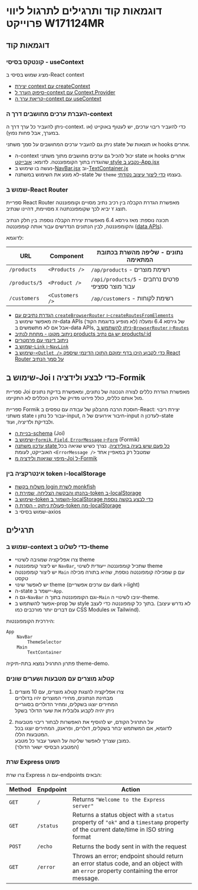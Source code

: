 # דוגמאות קוד ותרגילים לתרגול ליווי פרוייקט W171124MR

## דוגמאות קוד

### קונטקס בסיסי - useContext

מציג שמוש בסיסי ב-React context

* [יצירת context עם createContext](useContext/src/App.jsx#L4)
* [סיפוק הערך ל-context עם Context.Provider](useContext/src/App.jsx#L11)
* [קריאת ערך ה-context עם useContext](useContext/src/components/Component2.jsx#L5)

### העברת ערכים מחושבים דרך ה-context

ניתן להעביר כל ערך דרך ה-context. כדי להעביר ריבוי ערכים, יש לעטוף באוקייט (או במערך, אבל פחות נפוץ).

ניתן גם להעביר ערכים המחושבים על סמך משתני state או תוצאות של hooks אחרים.

* ה-context יכול להכיל גם ערכים מחושבים מתוך משתני state או hooks אחרים שהוגדרו בתוך הקומפוננטה. לדומא: [אובייקט style נקבע ב-App.jsx](theme-demo/src/App.jsx#L9)
* נעשה בו שימוש ב-[NavBar.jsx](theme-demo/src/components/NavBar.jsx#L6) וב-[TextContainer.jx](theme-demo/src/components/TextContainer.jsx#L5)
* לא מונע את השימוש במשתנה-state של `theme` בעצמו [כדי ליצור עיצוב נקודתי](theme-demo/src/components/NoteContainer.jsx#L7).

### שמוש ב-React Router

ספריית React Router מאפשרת הגדרת הקבלה בין רכיב נתיב מסויים וקומפוננטה מסויימת, דהיינו שנתיב `X` יביא לכך שקומפוננתטה `Y` תוצג.

תכונה נוספת: מאז גירסא 6.4 מאפשרת יצירת הקבלה נוספת: בין חלק הנתיב והקומפוננטה, לבין הנתונים הנדרשים עבור אותה קומפוננטה ([data APIs](https://reactrouter.com/start/data/data-loading)).

לדוגמא: 

| URL | Component | נתונים - שליפה מהשרת בכתובת המתאימה |
|--|--|--|
| `/products` | `<Products />` | `/ap/products` - רשימת מוצרים |
| `/products/5` | `<Product />` | `/api/products/5` - פרטים נרחבים עבור מוצר ספציפי |
| `/customers` | `<Customers />` | `/ap/customers` - רשימת לקוחות |

* [הגדרת נתיבים עם `createBrowserRouter` ו-`createRoutesFromElements`](react-router-demo/src/routes.jsx#L8)  
  זה מאפשר שימוש ב-data APIs של גירסא 6.4 ומעלה (לא מופיע בדוגמת הקוד)  
  אבל אם לא מתשמשים ב-data APIs, [ניתן להשתמש ב-`BrowserRouter` ו-`Routes`](https://reactrouter.com/start/declarative/routing)
* [ניתוב מקונן - מתחת לנתיב products יש גם נתיב products/:id](react-router-demo/src/routes.jsx#L15)
* [ניתוב דינמי עם פרמטרים](react-router-demo/src/routes.jsx#L15)
* [שמוש ב-`Link` ו-`NavLink`](react-router-demo/src/App.jsx#L13)
* [שימוש ב-`<Outlet />` כדי לקבוע היכן בדף ימוקם התוכן הדינמי שיספק React Router על סמך הנתיב](react-router-demo/src/App.jsx#L21)

## שימוש ב-Joi כדי לבצע ולידציה ו-Formik

ספריית Joi מאפשרת הגדרת כללים לצורה הנכונה של נתונים, ומאפשרת בדיקת נתונים מול אותם כללים, כולל פירוט מדויק של היכן הכללים לא התקיימו.

ספריית Formik חוסכת הרבה מהבלגן של עבודה עם טפסים ב-React: יצירת ריבוי משתני state עבור כל נתון ו-input, חיבור אירועים של ה-input לעדכון ה-state ולבדיקת ולדיציה, ועוד.

* [בניית ה-schema](joi-formik-demo/src/schemas/user.js) (Joi)
* [שימוש ב-`Formik`, `Field`, `ErrorMessage` ו-`Form`](joi-formik-demo/src/AddUser.jsx#L60) (Formik)
* [עדכון משתנה state כל פעם שיש בעיה בוולידציה](joi-formik-demo/src/components/AddUser.jsx#L21). נצרך כשיש שגיאה בכל האובייקט, לעומת `<ErrorMessage />` שמטבל רק במאפיין אחד
* [מיפוי שגיאות ולידציה מ-Joi ל-Formik](joi-formik-demo/src/components/AddUser.jsx#L27)

### אינטרקציה בין token ו-localStorage

* [משלוח בקשת login לשרת monkfish](token-demo/index.html#L27)
* [בהנתן והבקשה הצליחה, שמירת ה-token ב-localStorage](token-demo/index.html#L31)
* [שימוש ב-token השמור ב-localStorage כדי לבצע בקשה נוספת](token-demo/index.html#L42)
* [פעולת ניתוק - הסרת ה-token מה-localStorage](token-demo/index.html#L53)
* שמוש בסיסי ב-axios

## תרגילים

### שמוש ב-context כדי לשלוט ב-theme

* צרו אפליקציה שמגיבה לשינויי theme
* יש ליצור קומפוננטה `NavBar`, שתכיל קומפוננטה ייעודית לשינוי theme
* יש ליצור קומפוננטה `Main` שמכילה קומפוננטה נוספת, שהיא בתורה מכילה p עם טקסט
* יש לאפשר שינוי theme (עם ערכים אפשריים dark ו-light)
* ה-state יישמר ב-`App`.
* גם ה-`NavBar` וגם הקומפוננטה בתוך ה-`Main` יגיבו לשינויי ה-theme.
* אפשר להשתמש ב-prop של style בתוך כל קומפוננטה כדי לעצב. (לא נדרש עיצוב עם דברים יותר מורכבים כמו CSS Modules או Tailwind).

היררכית הקומפוננטות:

```
App
	NavBar
		ThemeSelector
	Main
		TextContainer
```

פתרון התרגיל נמצא בתת-תיקיה theme-demo.

### קטלוג מוצרים עם מטבעות ושערים שונים

1. צרו אפליקציה להצגת קטלוג מוצרים, עם 10 מוצרים  
  מבחינת הנתונים, מחירי המוצרים יהיו בדולרים  
  המחירים יוצגו בשקלים, ומחיר הדולרים בסוגריים  
  ניתן יהיה לקבוע גלובלית את שער הדולר בשקל

2. על התרגיל הקודם, יש להוסיף את האפשרות לבחור ריבוי מטבעות  
  לדוגמא, אם המשתמש יבחר בשקלים, דולרים, ופראנק, המחירים יוצגו בכל המטבעות הללו.  
  כמובן שצריך לאפשר שליטה על השער עבור כל מטבע.  
  (המטבע הבסיסי ישאר הדולר)  

### שרת Express פשוט

צרו שרת Express עם ה-endpoints הבאים:

| Method | Enpdpoint | Action |
| -- | -- | -- |
| `GET` | `/` | Returns `"Welcome to the Express server"` |
| `GET` | `/status` | Returns a status object with a `status` property of `"ok"` and a `timestamp` property of the current date/time in ISO string format |
| `POST` | `/echo` | Returns the body sent in with the request |
| `GET` | `/error` | Throws an error; endpoint should return an error status code, and an object with an `error` property containing the error message. |